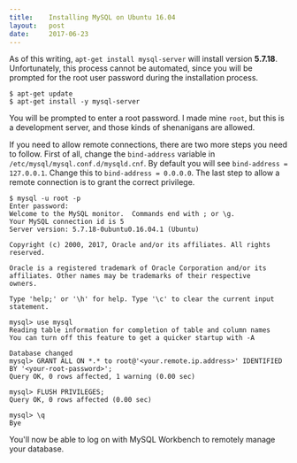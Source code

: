 ```yaml
---
title:    Installing MySQL on Ubuntu 16.04
layout:   post
date:     2017-06-23
---
```


As of this writing, `apt-get install mysql-server` will install version **5.7.18**. Unfortunately, this process cannot be automated, since you will be prompted for the root user password during the installation process.

```
$ apt-get update
$ apt-get install -y mysql-server
```

You will be prompted to enter a root password. I made mine `root`, but this is a development server, and those kinds of shenanigans are allowed.

If you need to allow remote connections, there are two more steps you need to follow. First of all, change the `bind-address` variable in `/etc/mysql/mysql.conf.d/mysqld.cnf`. By default you will see `bind-address = 127.0.0.1`. Change this to `bind-address = 0.0.0.0`. The last step to allow a remote connection is to grant the correct privilege.

```
$ mysql -u root -p
Enter password:
Welcome to the MySQL monitor.  Commands end with ; or \g.
Your MySQL connection id is 5
Server version: 5.7.18-0ubuntu0.16.04.1 (Ubuntu)

Copyright (c) 2000, 2017, Oracle and/or its affiliates. All rights reserved.

Oracle is a registered trademark of Oracle Corporation and/or its
affiliates. Other names may be trademarks of their respective
owners.

Type 'help;' or '\h' for help. Type '\c' to clear the current input statement.

mysql> use mysql
Reading table information for completion of table and column names
You can turn off this feature to get a quicker startup with -A

Database changed
mysql> GRANT ALL ON *.* to root@'<your.remote.ip.address>' IDENTIFIED BY '<your-root-password>';
Query OK, 0 rows affected, 1 warning (0.00 sec)

mysql> FLUSH PRIVILEGES;
Query OK, 0 rows affected (0.00 sec)

mysql> \q
Bye
```

You'll now be able to log on with MySQL Workbench to remotely manage your database.